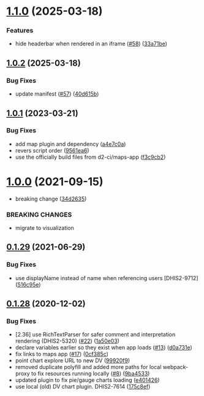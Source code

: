 # [1.1.0](https://github.com/dhis2/interpretation-app/compare/v1.0.2...v1.1.0) (2025-03-18)


### Features

* hide headerbar when rendered in an iframe ([#58](https://github.com/dhis2/interpretation-app/issues/58)) ([33a71be](https://github.com/dhis2/interpretation-app/commit/33a71be87a3c25c964e4aaf5d5d495f84b7530a9))

## [1.0.2](https://github.com/dhis2/interpretation-app/compare/v1.0.1...v1.0.2) (2025-03-18)


### Bug Fixes

* update manifest ([#57](https://github.com/dhis2/interpretation-app/issues/57)) ([40d615b](https://github.com/dhis2/interpretation-app/commit/40d615b19d6d5d85cf3758f7bc24e9efdcf5a156))

## [1.0.1](https://github.com/dhis2/interpretation-app/compare/v1.0.0...v1.0.1) (2023-03-21)


### Bug Fixes

* add map plugin and dependency ([a4e7c0a](https://github.com/dhis2/interpretation-app/commit/a4e7c0ade9f1fd46c108fe6ab721ef8fb48b93ee))
* revers script order ([9561ea6](https://github.com/dhis2/interpretation-app/commit/9561ea61b26ff3e36f039647234caabc2f286042))
* use the officially build files from d2-ci/maps-app ([f3c9cb2](https://github.com/dhis2/interpretation-app/commit/f3c9cb2432498b081ca2c5f99e6d9c3e331b7837))

# [1.0.0](https://github.com/dhis2/interpretation-app/compare/v0.1.29...v1.0.0) (2021-09-15)


* breaking change ([34d2635](https://github.com/dhis2/interpretation-app/commit/34d263504ef5648d674ed6d192c18c95447afde1))


### BREAKING CHANGES

* migrate to visualization

## [0.1.29](https://github.com/dhis2/interpretation-app/compare/v0.1.28...v0.1.29) (2021-06-29)


### Bug Fixes

* use displayName instead of name when referencing users [DHIS2-9712] ([516c95e](https://github.com/dhis2/interpretation-app/commit/516c95e0c697279e07979c60bcd8b34bda3e3ae8))

## [0.1.28](https://github.com/dhis2/interpretation-app/compare/v0.1.27...v0.1.28) (2020-12-02)


### Bug Fixes

* [2.36] use RichTextParser for safer comment and interpretation rendering (DHIS2-5320) ([#22](https://github.com/dhis2/interpretation-app/issues/22)) ([1a50e03](https://github.com/dhis2/interpretation-app/commit/1a50e031552022407110c736b4589c40b68c3236))
* declare variables earlier so they exist when app loads ([#13](https://github.com/dhis2/interpretation-app/issues/13)) ([d0a731e](https://github.com/dhis2/interpretation-app/commit/d0a731ed36d2dbba5f36b33d84a4625017217ff2))
* fix links to maps app ([#17](https://github.com/dhis2/interpretation-app/issues/17)) ([0cf385c](https://github.com/dhis2/interpretation-app/commit/0cf385ce5eebc4f2ae6aa443c14286369797ba8d))
* point chart explore URL to new DV ([99920f9](https://github.com/dhis2/interpretation-app/commit/99920f9efe5f80298f5f7bc791a6fb714b11eaf4))
* removed duplicate polyfill and added more paths for local webpack-proxy to fix resources running locally ([#8](https://github.com/dhis2/interpretation-app/issues/8)) ([9ba4533](https://github.com/dhis2/interpretation-app/commit/9ba45332883af961a05b259a74bfc739d0fee673))
* updated plugin to fix pie/gauge charts loading ([e401426](https://github.com/dhis2/interpretation-app/commit/e401426d4c49c6ef06126c733f83ac88019de7b4))
* use local (old) DV chart plugin. DHIS2-7614 ([175c8ef](https://github.com/dhis2/interpretation-app/commit/175c8efc638e94110643bb3247603cacf213561f))
